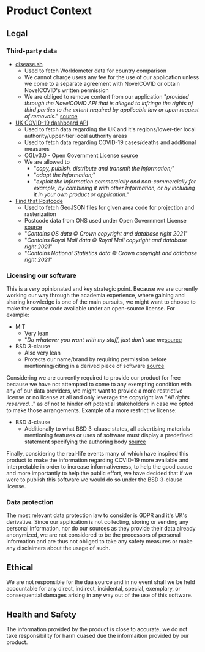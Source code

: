 # Product Context

## Legal

### Third-party data
- [disease.sh](https://disease.sh/)
    - Used to fetch Worldometer data for country comparison
    - We cannot charge users any fee for the use of our application unless we come to a separate agreement with NovelCOVID  or obtain NovelCOVID's written permission
    - We are obliged to remove content from our application "_provided through the NovelCOVID API that is alleged to infringe the rights of third parties to the extent required by applicable law or upon request of removals._" [source](https://github.com/disease-sh/API/blob/master/TERMS.md)
- [UK COVID-19 dashboard API](https://coronavirus.data.gov.uk/)
    - Used to fetch data regarding the UK and it's regions/lower-tier local authority/upper-tier local authority areas
    - Used to fetch data regarding COVID-19 cases/deaths and additional measures
    - OGLv3.0 - Open Government License [source](https://www.nationalarchives.gov.uk/doc/open-government-licence/version/3/)
    - We are allowed to
        - "_copy, publish, distribute and transmit the Information;_"
        - "_adapt the Information;_"
        - "_exploit the Information commercially and non-commercially for example, by combining it with other Information, or by including it in your own product or application._"
- [Find that Postcode](https://findthatpostcode.uk/)
    - Used to fetch GeoJSON files for given area code for projection and rasterization
    - Postcode data from ONS used under Open Government License [source](https://www.ons.gov.uk/methodology/geography/licences)
    - "_Contains OS data © Crown copyright and database right 2021_"
    - "_Contains Royal Mail data © Royal Mail copyright and database right 2021_"
    - "_Contains National Statistics data © Crown copyright and database right 2021_"

### Licensing our software
This is a very opinionated and key strategic point. Because we are currently working our way through the academia experience, where gaining and sharing knowledge is one of the main pursuits, we might want to choose to make the source code available under an open-source license. For example:
- MIT
    - Very lean
    -  "_Do whatever you want with my stuff, just don't sue me_[source](https://gist.github.com/nicolasdao/a7adda51f2f185e8d2700e1573d8a633) 
- BSD 3-clause
    - Also very lean
    - Protects our name/brand by requiring permission before mentioning/citing in a derived piece of software [source](https://opensource.org/licenses/BSD-3-Clause)

Considering we are currently required to provide our product for free because we have not attempted to come to any exempting condition with any of our data providers, we might want to provide a more restrictive license or no license at all and only leverage the copyright law "_All rights reserved_..." as of not to hinder off potential stakeholders in case we opted to make those arrangements. Example of a more restrictive license:
- BSD 4-clause 
    - Additionally to what BSD 3-clause states, all advertising materials mentioning features or uses of software must display a predefined statement specifying the authoring body [source](https://spdx.org/licenses/BSD-4-Clause.html)

Finally, considering the real-life events many of which have inspired this product to make the information regarding COVID-19 more available and interpretable in order to increase informativeness, to help the good cause and more importantly to help the public effort, we have decided that if we were to publish this software we would do so under the BSD 3-clause license.

### Data protection
The most relevant data protection law to consider is GDPR and it's UK's derivative. Since our application is not collecting, storing or sending any personal information, nor do our sources as they provide their data already anonymized, we are not considered to be the processors of personal information and are thus not obliged to take any safety measures or make any disclaimers about the usage of such.

## Ethical
We are not responsible for the daa source and in no event shall we be held accountable for any direct, indirect, incidental, special, exemplary, or consequential damages arising in any way out of the use of this software.

## Health and Safety
The information provided by the product is close to accurate, we do not take responsibility for harm cuased due the informaition provided by our product.